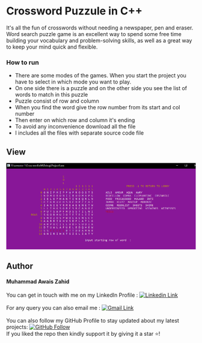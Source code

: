 # Crossword Puzzule in C++
It's all the fun of crosswords without
needing a newspaper, pen and eraser.
Word search puzzle
game is an excellent way
to spend some free time building
your vocabulary and problem-solving
skills, as well as a great way to keep
your mind quick and flexible.

### How to run
-  There are some modes of the games. When you start the project you have to select in which mode you want to play.
-  On one side there is a puzzle and on the other side you see the list of words to match in this puzzle
-  Puzzle consist of row and column 
-  When you find the word give the row number from its start and col number
-  Then enter on which row and column it's ending 
-  To avoid any inconvenience download all the file 
-  I includes all the files with separate source code file 

## View
![project display](https://github.com/chowais181/Crossword-Puzzule-in-cpp/blob/main/view.PNG)


## Author

#### Muhammad Awais Zahid
You can get in touch with me on my LinkedIn Profile : [![Linkedin Link](https://img.shields.io/badge/Connect-AwaisZahid-blue.svg?color=1DA1F2&logo=linkedin&longCache=true&style=for-the-badge
)](https://www.linkedin.com/in/awais-zahid-790124197)
<br><br>
For any query you can also email me : 
[![Gmail Link](https://img.shields.io/badge/Connect-zahidawais98@gmail.com-blue.svg?color=1DA1F2&logo=gmail&longCache=true&style=for-the-badge
)](mailto:zahidawais98@gmail.com)
<br><br>
You can also follow my GitHub Profile to stay updated about my latest projects: [![GitHub Follow](https://img.shields.io/badge/Connect-AwaisZahid-blue.svg?logo=Github&longCache=true&style=for-the-badg)](https://github.com/chowais181)<br>
If you liked the repo then kindly support it by giving it a star ⭐!

